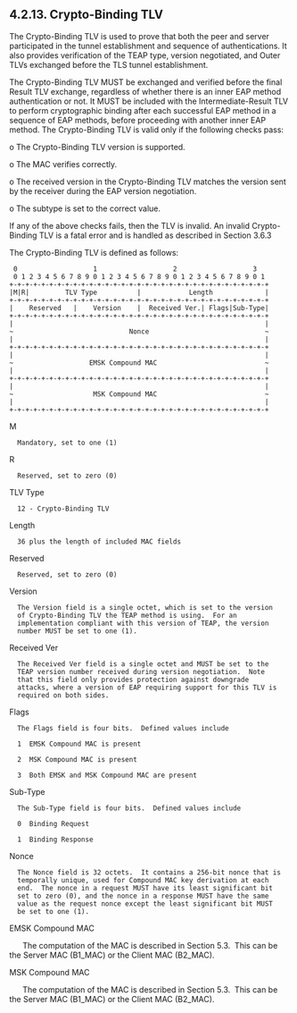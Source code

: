 ## 4.2.13.  Crypto-Binding TLV

   The Crypto-Binding TLV is used to prove that both the peer and server
   participated in the tunnel establishment and sequence of
   authentications.  It also provides verification of the TEAP type,
   version negotiated, and Outer TLVs exchanged before the TLS tunnel
   establishment.

   The Crypto-Binding TLV MUST be exchanged and verified before the
   final Result TLV exchange, regardless of whether there is an inner
   EAP method authentication or not.  It MUST be included with the
   Intermediate-Result TLV to perform cryptographic binding after each
   successful EAP method in a sequence of EAP methods, before proceeding
   with another inner EAP method.  The Crypto-Binding TLV is valid only
   if the following checks pass:

   o  The Crypto-Binding TLV version is supported.

   o  The MAC verifies correctly.

   o  The received version in the Crypto-Binding TLV matches the version
      sent by the receiver during the EAP version negotiation.

   o  The subtype is set to the correct value.

   If any of the above checks fails, then the TLV is invalid.  An
   invalid Crypto-Binding TLV is a fatal error and is handled as
   described in Section 3.6.3

   The Crypto-Binding TLV is defined as follows:

     0                   1                   2                   3 
     0 1 2 3 4 5 6 7 8 9 0 1 2 3 4 5 6 7 8 9 0 1 2 3 4 5 6 7 8 9 0 1
    +-+-+-+-+-+-+-+-+-+-+-+-+-+-+-+-+-+-+-+-+-+-+-+-+-+-+-+-+-+-+-+-+
    |M|R|         TLV Type          |            Length             |
    +-+-+-+-+-+-+-+-+-+-+-+-+-+-+-+-+-+-+-+-+-+-+-+-+-+-+-+-+-+-+-+-+
    |    Reserved   |    Version    |  Received Ver.| Flags|Sub-Type|
    +-+-+-+-+-+-+-+-+-+-+-+-+-+-+-+-+-+-+-+-+-+-+-+-+-+-+-+-+-+-+-+-+
    |                                                               |
    ~                             Nonce                             ~
    |                                                               |
    +-+-+-+-+-+-+-+-+-+-+-+-+-+-+-+-+-+-+-+-+-+-+-+-+-+-+-+-+-+-+-+-+
    |                                                               |
    ~                   EMSK Compound MAC                           ~
    |                                                               |
    +-+-+-+-+-+-+-+-+-+-+-+-+-+-+-+-+-+-+-+-+-+-+-+-+-+-+-+-+-+-+-+-+
    |                                                               |
    ~                    MSK Compound MAC                           ~
    |                                                               |
    +-+-+-+-+-+-+-+-+-+-+-+-+-+-+-+-+-+-+-+-+-+-+-+-+-+-+-+-+-+-+-+-+

   M

      Mandatory, set to one (1)

   R

      Reserved, set to zero (0)

   TLV Type

      12 - Crypto-Binding TLV

   Length       
   
      36 plus the length of included MAC fields

   Reserved

      Reserved, set to zero (0)

   Version

      The Version field is a single octet, which is set to the version
      of Crypto-Binding TLV the TEAP method is using.  For an
      implementation compliant with this version of TEAP, the version
      number MUST be set to one (1).

   Received Ver

      The Received Ver field is a single octet and MUST be set to the
      TEAP version number received during version negotiation.  Note
      that this field only provides protection against downgrade
      attacks, where a version of EAP requiring support for this TLV is
      required on both sides.

   Flags

      The Flags field is four bits.  Defined values include

      1  EMSK Compound MAC is present

      2  MSK Compound MAC is present

      3  Both EMSK and MSK Compound MAC are present

   Sub-Type

      The Sub-Type field is four bits.  Defined values include

      0  Binding Request

      1  Binding Response

   Nonce

      The Nonce field is 32 octets.  It contains a 256-bit nonce that is
      temporally unique, used for Compound MAC key derivation at each
      end.  The nonce in a request MUST have its least significant bit
      set to zero (0), and the nonce in a response MUST have the same
      value as the request nonce except the least significant bit MUST
      be set to one (1).

EMSK Compound MAC

      The computation of the MAC is described in Section 5.3.  This can be
      the Server MAC (B1_MAC) or the Client MAC (B2_MAC).  

MSK Compound MAC

      The computation of the MAC is described in Section 5.3.  This can be
      the Server MAC (B1_MAC) or the Client MAC (B2_MAC).  
